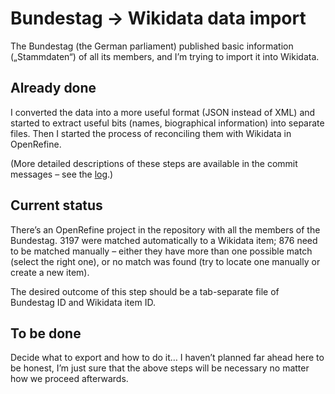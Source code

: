 # Bundestag → Wikidata data import

The Bundestag (the German parliament) published basic information („Stammdaten“) of all its members,
and I’m trying to import it into Wikidata.

## Already done

I converted the data into a more useful format (JSON instead of XML)
and started to extract useful bits (names, biographical information)
into separate files.
Then I started the process of reconciling them with Wikidata in OpenRefine.

(More detailed descriptions of these steps are available in the commit messages –
see the [log](../../commits).)

## Current status

There’s an OpenRefine project in the repository with all the members of the Bundestag.
3197 were matched automatically to a Wikidata item;
876 need to be matched manually –
either they have more than one possible match (select the right one),
or no match was found (try to locate one manually or create a new item).

The desired outcome of this step should be a tab-separate file of Bundestag ID and Wikidata item ID.

## To be done

Decide what to export and how to do it…
I haven’t planned far ahead here to be honest,
I’m just sure that the above steps will be necessary no matter how we proceed afterwards.
